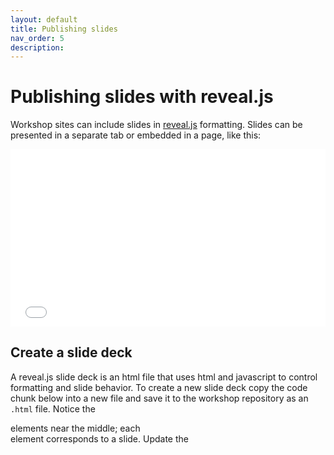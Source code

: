 ```yaml
---
layout: default
title: Publishing slides
nav_order: 5
description:
---
```


# Publishing slides with reveal.js

Workshop sites can include slides in [reveal.js](https://revealjs.com/) formatting. Slides can be presented in a separate tab or embedded in a page, like this:

<div style="overflow: hidden;
  padding-top: 56.25%;
  position: relative">
<iframe src="../demo-slide-deck.html" title="demo embedded slide deck" scrolling="no" frameborder="0"
    style="border: 0;
   height: 100%;
   left: 0;
   position: absolute;
   top: 0;
   width: 100%;">
  <p>Your browser does not support iframes.</p>
</iframe>
</div>

## Create a slide deck

A reveal.js slide deck is an html file that uses html and javascript to control formatting and slide behavior. To create a new slide deck copy the code chunk below into a new file and save it to the workshop repository as an `.html` file. Notice the <section> elements near the middle; each <section> element corresponds to a slide. Update the <title> and <section> elements with your own content.

```html
<!doctype html>
<html lang="en">

 <head>
	 <meta charset="utf-8">

    <!-- Title of page (as it will appear in search results) -->
 <title>A demo slide deck</title>

		<meta name="apple-mobile-web-app-capable" content="yes">
		<meta name="apple-mobile-web-app-status-bar-style" content="black-translucent">

		<meta name="viewport" content="width=device-width, initial-scale=1.0">

		<link rel="stylesheet" href="https://ubc-library-rc.github.io/reveal-ubc/css/reset.css">
		<link rel="stylesheet" href="https://ubc-library-rc.github.io/reveal-ubc/css/reveal.css">
		<link rel="stylesheet" href="https://ubc-library-rc.github.io/reveal-ubc/css/ubc.css" id="theme">

		<!-- Theme used for syntax highlighting of code -->
		<link rel="stylesheet" href="https://ubc-library-rc.github.io/reveal-ubc/lib/css/monokai.css">

		<!-- Printing and PDF exports -->
		<script>
			var link = document.createElement( 'link' );
			link.rel = 'stylesheet';
			link.type = 'text/css';
			link.href = window.location.search.match( /print-pdf/gi ) ? 'https://ubc-library-rc.github.io/reveal-ubc/css/print/pdf.css' : 'https://ubc-library-rc.github.io/reveal-ubc/css/print/paper.css';
			document.getElementsByTagName( 'head' )[0].appendChild( link );
		</script>

		<!--[if lt IE 9]>
		<script src="lib/js/html5shiv.js"></script>
		<![endif]-->
	</head>

	<body>

		<div class="reveal">

			<!-- Any section element inside of this container is displayed as a slide -->
			<div class="slides">


        <section>
					<h2>A demo slide deck</h2>
	      </section>

				<section data-background="#e6f7ff">
					<h3>Second slide</h3>
					<p>Just an example to illustrate how reveal.js works</p>
				</section>

				<section>
          <h3>Third sample slide, a list>
				</section>		

			</div>

		</div>

		<script src="https://ubc-library-rc.github.io/reveal-ubc/js/reveal.js"></script>

		<script>

			// More info https://github.com/hakimel/reveal.js#configuration
			Reveal.initialize({
				controls: true,
				progress: true,
				center: true,
				hash: true,

				transition: 'none', // none/fade/slide/convex/concave/zoom

				// More info https://github.com/hakimel/reveal.js#dependencies
				dependencies: [
					{ src: 'https://ubc-library-rc.github.io/reveal-ubc/plugin/markdown/marked.js', condition: function() { return !!document.querySelector( '[data-markdown]' ); } },
					{ src: 'https://ubc-library-rc.github.io/reveal-ubc/plugin/markdown/markdown.js', condition: function() { return !!document.querySelector( '[data-markdown]' ); } },
					{ src: 'https://ubc-library-rc.github.io/reveal-ubc/plugin/highlight/highlight.js' },
					{ src: 'https://ubc-library-rc.github.io/reveal-ubc/plugin/search/search.js', async: true },
					{ src: 'https://ubc-library-rc.github.io/reveal-ubc/plugin/zoom-js/zoom.js', async: true },
					{ src: 'https://ubc-library-rc.github.io/reveal-ubc/plugin/notes/notes.js', async: true }
				]
			});

		</script>

	</body>
</html>
```

Reveal.js slide decks have many formatting and display options - [see here](https://github.com/hakimel/reveal.js) for more information.

The html file containing your slide deck will not appear in the navigation menu of your workshop site. To make it visible you can either link to it from one of the website content pages, or embed it in a page.

### Link to the slide deck

 Simply add a link to the slide deck html to one of the .md pages in the site. Recommended practice is to open the slide deck in a new tab using the `target="_blank"` attribute.

```html
<a href="demo-slide-deck.html" target="_blank">View slides in new tab</a>
```


## Embed slides on a page

An alternative is to embed the slides into one of the pages in your workshop site. Add this code to the .md page where you'd like the slides to appear and change the iframe `src` and `title` attributes to point to your html slides.

```html
<!-- settings for slides that resize to match width while maintaining aspect ratio -->
<div style="overflow: hidden;
  padding-top: 56.25%; <!-- 0.5625=9/16 - for aspect ratio 16:9. Adjust as required for other aspect ratios. -->
  position: relative">
<iframe src="demo-slide-deck.html" title="demo embedded slide deck" scrolling="no" frameborder="0"
    style="border: 0;
   height: 100%;
   left: 0;
   position: absolute;
   top: 0;
   width: 100%;">
  <p>Your browser does not support iframes.</p>
</iframe>
</div>
```

This code ensures the slides will resize to fit the available space. It's written for slides displayed in a 16:9 aspect ratio, but you can change the aspect ratios by changing the `padding-top` percentage.
{: .note}
